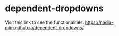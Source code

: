 # dependent-dropdowns

Visit this link to see the functionalities: https://nadia-mim.github.io/dependent-dropdowns/
